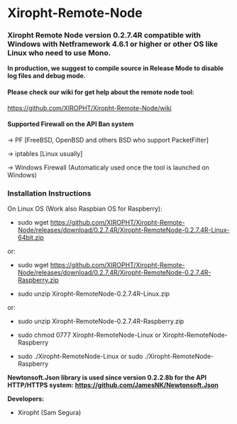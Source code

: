 # Xiropht-Remote-Node
<h3>Xiropht Remote Node version 0.2.7.4R compatible with Windows with Netframework 4.6.1 or higher or other OS like Linux who need to use Mono.</h3>

**In production, we suggest to compile source in Release Mode to disable log files and debug mode.**

<h4>Please check our wiki for get help about the remote node tool:</h4>

https://github.com/XIROPHT/Xiropht-Remote-Node/wiki

<h4>Supported Firewall on the API Ban system</h4>

-> PF [FreeBSD, OpenBSD and others BSD who support PacketFilter]

-> iptables [Linux usually]

-> Windows Firewall (Automaticaly used once the tool is launched on Windows)

<h3>Installation Instructions</h3>

On Linux OS (Work also Raspbian OS for Raspberry):

- sudo wget https://github.com/XIROPHT/Xiropht-Remote-Node/releases/download/0.2.7.4R/Xiropht-RemoteNode-0.2.7.4R-Linux-64bit.zip

or:

- sudo wget https://github.com/XIROPHT/Xiropht-Remote-Node/releases/download/0.2.7.4R/Xiropht-RemoteNode-0.2.7.4R-Raspberry.zip

- sudo unzip Xiropht-RemoteNode-0.2.7.4R-Linux.zip

or:

- sudo unzip Xiropht-RemoteNode-0.2.7.4R-Raspberry.zip

- sudo chmod 0777 Xiropht-RemoteNode-Linux or Xiropht-RemoteNode-Raspberry

- sudo ./Xiropht-RemoteNode-Linux or sudo ./Xiropht-RemoteNode-Raspberry

**Newtonsoft.Json library is used since version 0.2.2.8b for the API HTTP/HTTPS system: https://github.com/JamesNK/Newtonsoft.Json**

**Developers:**

- Xiropht (Sam Segura)
